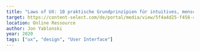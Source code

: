 ```yaml
---
title: "Laws of UX: 10 praktische Grundprinzipien für intuitives, menschenzentriertes UX-Design"
target: https://content-select.com/de/portal/media/view/5f4a4d25-f458-43bb-a3a6-0ee6b0dd2d03
location: Online Ressource
author: Jon Yablonski
year: 2020
tags: ["ux", "design", "User Interface"]
---
```


